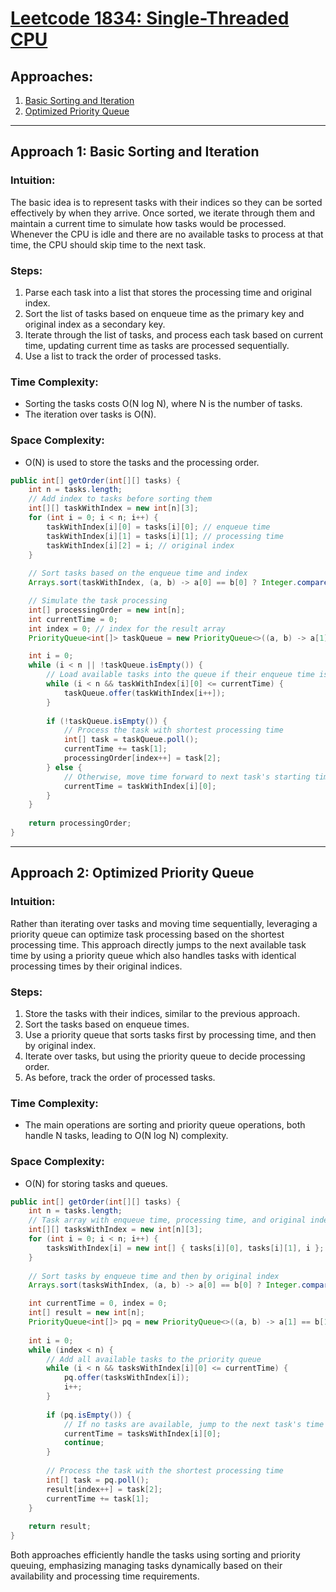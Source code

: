 # [Leetcode 1834: Single-Threaded CPU](https://leetcode.com/problems/single-threaded-cpu/)

## Approaches:
1. [Basic Sorting and Iteration](#approach-1-basic-sorting-and-iteration)
2. [Optimized Priority Queue](#approach-2-optimized-priority-queue)

---

## Approach 1: Basic Sorting and Iteration

### Intuition:
The basic idea is to represent tasks with their indices so they can be sorted effectively by when they arrive. Once sorted, we iterate through them and maintain a current time to simulate how tasks would be processed. Whenever the CPU is idle and there are no available tasks to process at that time, the CPU should skip time to the next task.

### Steps:
1. Parse each task into a list that stores the processing time and original index.
2. Sort the list of tasks based on enqueue time as the primary key and original index as a secondary key. 
3. Iterate through the list of tasks, and process each task based on current time, updating current time as tasks are processed sequentially.
4. Use a list to track the order of processed tasks.

### Time Complexity:
- Sorting the tasks costs O(N log N), where N is the number of tasks.
- The iteration over tasks is O(N).

### Space Complexity:
- O(N) is used to store the tasks and the processing order.

```java
public int[] getOrder(int[][] tasks) {
    int n = tasks.length;
    // Add index to tasks before sorting them
    int[][] taskWithIndex = new int[n][3];
    for (int i = 0; i < n; i++) {
        taskWithIndex[i][0] = tasks[i][0]; // enqueue time
        taskWithIndex[i][1] = tasks[i][1]; // processing time
        taskWithIndex[i][2] = i; // original index
    }
    
    // Sort tasks based on the enqueue time and index
    Arrays.sort(taskWithIndex, (a, b) -> a[0] == b[0] ? Integer.compare(a[2], b[2]) : Integer.compare(a[0], b[0]));

    // Simulate the task processing
    int[] processingOrder = new int[n];
    int currentTime = 0; 
    int index = 0; // index for the result array
    PriorityQueue<int[]> taskQueue = new PriorityQueue<>((a, b) -> a[1] == b[1] ? Integer.compare(a[2], b[2]) : Integer.compare(a[1], b[1]));

    int i = 0;
    while (i < n || !taskQueue.isEmpty()) {
        // Load available tasks into the queue if their enqueue time is less than or equal to current time
        while (i < n && taskWithIndex[i][0] <= currentTime) {
            taskQueue.offer(taskWithIndex[i++]);
        }
        
        if (!taskQueue.isEmpty()) {
            // Process the task with shortest processing time
            int[] task = taskQueue.poll();
            currentTime += task[1];
            processingOrder[index++] = task[2];
        } else {
            // Otherwise, move time forward to next task's starting time if the queue is empty
            currentTime = taskWithIndex[i][0];
        }
    }
    
    return processingOrder;
}
```

---

## Approach 2: Optimized Priority Queue

### Intuition:
Rather than iterating over tasks and moving time sequentially, leveraging a priority queue can optimize task processing based on the shortest processing time. This approach directly jumps to the next available task time by using a priority queue which also handles tasks with identical processing times by their original indices.

### Steps:
1. Store the tasks with their indices, similar to the previous approach.
2. Sort the tasks based on enqueue times.
3. Use a priority queue that sorts tasks first by processing time, and then by original index.
4. Iterate over tasks, but using the priority queue to decide processing order.
5. As before, track the order of processed tasks.

### Time Complexity:
- The main operations are sorting and priority queue operations, both handle N tasks, leading to O(N log N) complexity.

### Space Complexity:
- O(N) for storing tasks and queues.

```java
public int[] getOrder(int[][] tasks) {
    int n = tasks.length;
    // Task array with enqueue time, processing time, and original index
    int[][] tasksWithIndex = new int[n][3];
    for (int i = 0; i < n; i++) {
        tasksWithIndex[i] = new int[] { tasks[i][0], tasks[i][1], i };
    }
    
    // Sort tasks by enqueue time and then by original index
    Arrays.sort(tasksWithIndex, (a, b) -> a[0] == b[0] ? Integer.compare(a[2], b[2]) : Integer.compare(a[0], b[0]));

    int currentTime = 0, index = 0;
    int[] result = new int[n];
    PriorityQueue<int[]> pq = new PriorityQueue<>((a, b) -> a[1] == b[1] ? Integer.compare(a[2], b[2]) : Integer.compare(a[1], b[1]));
    
    int i = 0;
    while (index < n) {
        // Add all available tasks to the priority queue
        while (i < n && tasksWithIndex[i][0] <= currentTime) {
            pq.offer(tasksWithIndex[i]);
            i++;
        }
        
        if (pq.isEmpty()) {
            // If no tasks are available, jump to the next task's time
            currentTime = tasksWithIndex[i][0];
            continue;
        }
        
        // Process the task with the shortest processing time
        int[] task = pq.poll();
        result[index++] = task[2];
        currentTime += task[1];
    }
    
    return result;
}
```

Both approaches efficiently handle the tasks using sorting and priority queuing, emphasizing managing tasks dynamically based on their availability and processing time requirements.

